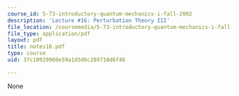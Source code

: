 ```yaml
---
course_id: 5-73-introductory-quantum-mechanics-i-fall-2002
description: 'Lecture #16: Perturbation Theory III'
file_location: /coursemedia/5-73-introductory-quantum-mechanics-i-fall-2002/37c10929908e59a1d3d0c289710d6f46_notes16.pdf
file_type: application/pdf
layout: pdf
title: notes16.pdf
type: course
uid: 37c10929908e59a1d3d0c289710d6f46

---
```

None